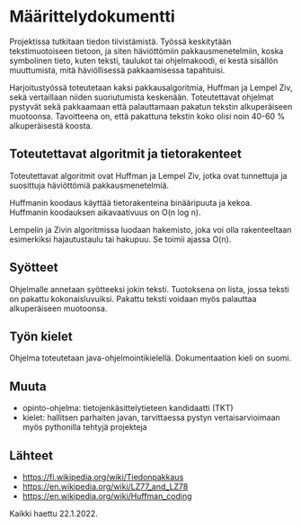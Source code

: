 # Määrittelydokumentti
Projektissa tutkitaan tiedon tiivistämistä. Työssä keskitytään tekstimuotoiseen tietoon, ja siten häviöttömiin pakkausmenetelmiin, koska symbolinen tieto, kuten teksti, taulukot tai ohjelmakoodi, ei kestä sisällön muuttumista, mitä häviöllisessä pakkaamisessa tapahtuisi. 

Harjoitustyössä toteutetaan kaksi pakkausalgoritmia, Huffman ja Lempel Ziv, sekä vertaillaan niiden suoriutumista keskenään. Toteutettavat ohjelmat pystyvät sekä pakkaamaan että palauttamaan pakatun tekstin alkuperäiseen muotoonsa. Tavoitteena on, että pakattuna tekstin koko olisi noin 40-60 % alkuperäisestä koosta. 

## Toteutettavat algoritmit ja tietorakenteet
Toteutettavat algoritmit ovat Huffman ja Lempel Ziv, jotka ovat tunnettuja ja suosittuja häviöttömiä pakkausmenetelmiä. 

Huffmanin koodaus käyttää tietorakenteina binääripuuta ja kekoa. Huffmanin koodauksen aikavaativuus on O(n log n). 

Lempelin ja Zivin algoritmissa luodaan hakemisto, joka voi olla rakenteeltaan esimerkiksi hajautustaulu tai hakupuu. Se toimii ajassa O(n). 

## Syötteet
Ohjelmalle annetaan syötteeksi jokin teksti. Tuotoksena on lista, jossa teksti on pakattu kokonaisluvuiksi. Pakattu teksti voidaan myös palauttaa alkuperäiseen muotoonsa. 

## Työn kielet
Ohjelma toteutetaan java-ohjelmointikielellä. Dokumentaation kieli on suomi.  

## Muuta
- opinto-ohjelma: tietojenkäsittelytieteen kandidaatti (TKT)
- kielet: hallitsen parhaiten javan, tarvittaessa pystyn vertaisarvioimaan myös pythonilla tehtyjä projekteja

## Lähteet
- https://fi.wikipedia.org/wiki/Tiedonpakkaus
- https://en.wikipedia.org/wiki/LZ77_and_LZ78
- https://en.wikipedia.org/wiki/Huffman_coding

Kaikki haettu 22.1.2022.
